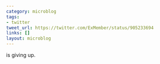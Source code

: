 ```yaml
---
category: microblog
tags:
- twitter
tweet_url: https://twitter.com/ExMember/status/905233694
links: []
layout: microblog
---
```

is giving up.
